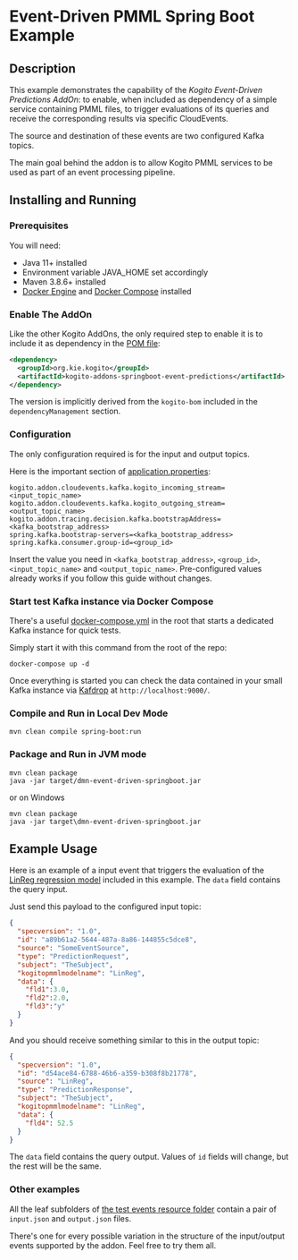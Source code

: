 # Event-Driven PMML Spring Boot Example

## Description

This example demonstrates the capability of the _Kogito Event-Driven Predictions AddOn_: to enable, when included as dependency of a simple service containing
PMML files, to trigger evaluations of its queries and receive the corresponding results via specific CloudEvents.

The source and destination of these events are two configured Kafka topics.

The main goal behind the addon is to allow Kogito PMML services to be used as part of an event processing pipeline.

## Installing and Running

### Prerequisites

You will need:
  - Java 11+ installed
  - Environment variable JAVA_HOME set accordingly
  - Maven 3.8.6+ installed
  - [Docker Engine](https://docs.docker.com/engine/) and [Docker Compose](https://docs.docker.com/compose/) installed

### Enable The AddOn

Like the other Kogito AddOns, the only required step to enable it is to include it as dependency in the [POM file](pom.xml):

```xml
<dependency>
  <groupId>org.kie.kogito</groupId>
  <artifactId>kogito-addons-springboot-event-predictions</artifactId>
</dependency>
```

The version is implicitly derived from the `kogito-bom` included in the `dependencyManagement` section.

### Configuration

The only configuration required is for the input and output topics.

Here is the important section of [application.properties](src/main/resources/application.properties):

```properties
kogito.addon.cloudevents.kafka.kogito_incoming_stream=<input_topic_name>
kogito.addon.cloudevents.kafka.kogito_outgoing_stream=<output_topic_name>
kogito.addon.tracing.decision.kafka.bootstrapAddress=<kafka_bootstrap_address>
spring.kafka.bootstrap-servers=<kafka_bootstrap_address>
spring.kafka.consumer.group-id=<group_id>
```

Insert the value you need in `<kafka_bootstrap_address>`, `<group_id>`, `<input_topic_name>` and `<output_topic_name>`. Pre-configured values already works if you follow this guide without changes.

### Start test Kafka instance via Docker Compose

There's a useful [docker-compose.yml](docker-compose.yml) in the root that starts a dedicated Kafka instance for quick tests.

Simply start it with this command from the root of the repo:

```
docker-compose up -d
```

Once everything is started you can check the data contained in your small Kafka instance via [Kafdrop](https://github.com/obsidiandynamics/kafdrop) at `http://localhost:9000/`.

### Compile and Run in Local Dev Mode

```
mvn clean compile spring-boot:run
```

### Package and Run in JVM mode

```
mvn clean package
java -jar target/dmn-event-driven-springboot.jar
```

or on Windows

```
mvn clean package
java -jar target\dmn-event-driven-springboot.jar
```

## Example Usage

Here is an example of a input event that triggers the evaluation of the [LinReg regression model](src/main/resources/test_regression.pmml)
included in this example. The `data` field contains the query input.

Just send this payload to the configured input topic:

```json
{
  "specversion": "1.0",
  "id": "a89b61a2-5644-487a-8a86-144855c5dce8",
  "source": "SomeEventSource",
  "type": "PredictionRequest",
  "subject": "TheSubject",
  "kogitopmmlmodelname": "LinReg",
  "data": {
    "fld1":3.0,
    "fld2":2.0,
    "fld3":"y"
  }
}

```

And you should receive something similar to this in the output topic:

```json
{
  "specversion": "1.0",
  "id": "d54ace84-6788-46b6-a359-b308f8b21778",
  "source": "LinReg",
  "type": "PredictionResponse",
  "subject": "TheSubject",
  "kogitopmmlmodelname": "LinReg",
  "data": {
    "fld4": 52.5
  }
}
```

The `data` field contains the query output. Values of `id` fields will change, but the rest will be the same.

### Other examples

All the leaf subfolders of [the test events resource folder](src/test/resources/events) contain a pair of `input.json` and `output.json` files.

There's one for every possible variation in the structure of the input/output events supported by the addon. Feel free to try them all.
